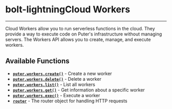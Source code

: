 # bolt-lightningCloud Workers
* * *

Cloud Workers allow you to run serverless functions in the cloud. They provide a way to execute code on Puter's infrastructure without managing servers. The Workers API allows you to create, manage, and execute workers.

[](#available-functions)Available Functions
-------------------------------------------

*   **[`puter.workers.create()`](https://docs.puter.com/Workers/create/)** - Create a new worker
*   **[`puter.workers.delete()`](https://docs.puter.com/Workers/delete/)** - Delete a worker
*   **[`puter.workers.list()`](https://docs.puter.com/Workers/list/)** - List all workers
*   **[`puter.workers.get()`](https://docs.puter.com/Workers/get/)** - Get information about a specific worker
*   **[`puter.workers.exec()`](https://docs.puter.com/Workers/exec/)** - Execute a worker
*   **[`router`](https://docs.puter.com/Workers/router/)** - The router object for handling HTTP requests